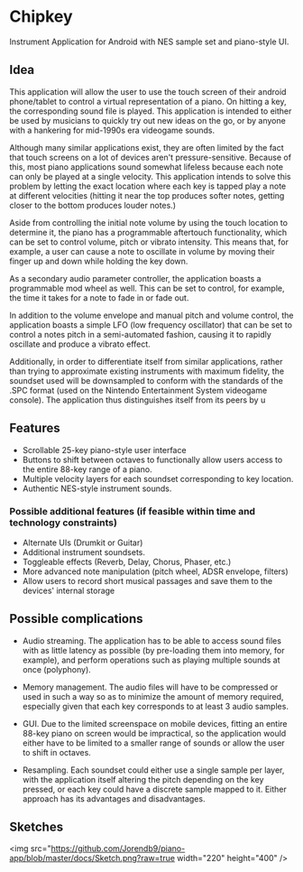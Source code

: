 # Chipkey

Instrument Application for Android with NES sample set and piano-style UI.

## Idea 

This application will allow the user to use the touch screen of their android phone/tablet to control a virtual representation of a piano. On hitting a key, the corresponding sound file is played. This application is intended to either be used by musicians to quickly try out new ideas on the go, or by anyone with a hankering for mid-1990s era videogame sounds.

Although many similar applications exist, they are often limited by the fact that touch screens on a lot of devices aren't
pressure-sensitive. Because of this, most piano applications sound somewhat lifeless because each note can only be played at a single velocity. This application intends to solve this problem by letting the exact location where each key is tapped play a note at different velocities (hitting it near the top produces softer notes, getting closer to the bottom produces louder notes.)

Aside from controlling the initial note volume by using the touch location to determine it, the piano has a programmable aftertouch functionality, which can be set to control volume, pitch or vibrato intensity. This means that, for example, a user can cause a note to oscillate in volume by moving their finger up and down while holding the key down.

As a secondary audio parameter controller, the application boasts a programmable mod wheel as well. This can be set to control, for example, the time it takes for a note to fade in or fade out.

In addition to the volume envelope and manual pitch and volume control, the application boasts a simple LFO (low frequency oscillator) that can be set to control a notes pitch in a semi-automated fashion, causing it to rapidly oscillate and produce a vibrato effect.

Additionally, in order to differentiate itself from similar applications, rather than trying to approximate existing instruments with maximum fidelity, the soundset used will be downsampled to conform with the standards of the .SPC format (used on the Nintendo Entertainment System videogame console). The application thus distinguishes itself from its peers by u

## Features

- Scrollable 25-key piano-style user interface
- Buttons to shift between octaves to functionally allow users access to the entire 88-key range of a piano.
- Multiple velocity layers for each soundset corresponding to key location.
- Authentic NES-style instrument sounds.

### Possible additional features (if feasible within time and technology constraints)

- Alternate UIs (Drumkit or Guitar)
- Additional instrument soundsets.
- Toggleable effects (Reverb, Delay, Chorus, Phaser, etc.)
- More advanced note manipulation (pitch wheel, ADSR envelope, filters)
- Allow users to record short musical passages and save them to the devices' internal storage



## Possible complications
- Audio streaming. The application has to be able to access sound files with as little latency as possible (by pre-loading them into memory, for example), and perform operations such as playing multiple sounds at once (polyphony). 

- Memory management. The audio files will have to be compressed or used in such a way so as to minimize the amount of memory required, especially given that each key corresponds to at least 3 audio samples.

- GUI. Due to the limited screenspace on mobile devices, fitting an entire 88-key piano on screen would be impractical, so the application would either have to be limited to a smaller range of sounds or allow the user to shift in octaves.

- Resampling. Each soundset could either use a single sample per layer, with the application itself altering the pitch depending on the key pressed, or each key could have a discrete sample mapped to it. Either approach has its advantages and disadvantages.


## Sketches
<img src="https://github.com/Jorendb9/piano-app/blob/master/docs/Sketch.png?raw=true width="220" height="400" />
